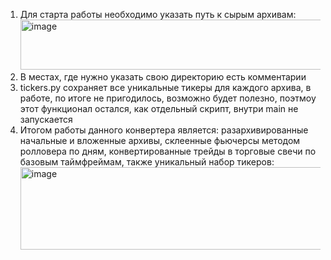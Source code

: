 1. Для старта работы необходимо указать путь к сырым архивам: <img width="629" height="80" alt="image" src="https://github.com/user-attachments/assets/458f55e1-c612-49bb-969c-cac79a1c9376" />
2. В местах, где нужно указать свою директорию есть комментарии
3. tickers.py сохраняет все уникальные тикеры для каждого архива, в работе, по итоге не пригодилось, возможно будет полезно, поэтмоу этот функционал остался, как отдельный скрипт, внутри main не запускается
4. Итогом работы данного конвертера является: разархивированные начальные и вложенные архивы, склеенные фьючерсы методом ролловера по дням, конвертированные трейды в торговые свечи по базовым таймфреймам, также уникальный набор тикеров: <img width="521" height="132" alt="image" src="https://github.com/user-attachments/assets/e4b4e354-766c-48bb-bc0f-52b03fd62242" />


